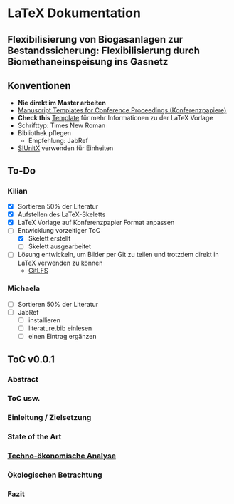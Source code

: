 # LaTeX Dokumentation

## Flexibilisierung von Biogasanlagen zur Bestandssicherung: Flexibilisierung durch Biomethaneinspeisung ins Gasnetz

## Konventionen

- **Nie direkt im Master arbeiten**
- [Manuscript Templates for Conference Proceedings (Konferenzpapiere)](https://www.ieee.org/conferences/publishing/templates.html)
- **Check this** [Template](https://www.overleaf.com/latex/templates/ieee-conference-template/grfzhhncsfqn) für mehr Informationen zu der LaTeX Vorlage
- Schrifttyp: Times New Roman
- Bibliothek pflegen
	- Empfehlung: JabRef
- [SIUnitX](https://www.namsu.de/Extra/pakete/Siunitx.html) verwenden für Einheiten

## To-Do

### Kilian

- [x] Sortieren 50% der Literatur
- [x] Aufstellen des LaTeX-Skeletts
- [x] LaTeX Vorlage auf Konferenzpapier Format anpassen
- [ ] Entwicklung vorzeitiger ToC
	- [x] Skelett erstellt
	- [ ] Skelett ausgearbeitet
- [ ] Lösung entwickeln, um Bilder per Git zu teilen und trotzdem direkt in LaTeX verwenden zu können
	- [GitLFS](https://git-lfs.github.com/)

### Michaela

- [ ] Sortieren 50% der Literatur
- [ ] JabRef
	- [ ] installieren
	- [ ] literature.bib einlesen
	- [ ] einen Eintrag ergänzen

## ToC v0.0.1

### Abstract

### ToC usw.

### Einleitung / Zielsetzung

### State of the Art

### [Techno-ökonomische Analyse](https://www.ke-next.de/karriere-management/management/neue-methode-identifiziert-oekonomisches-optimum-322.html)

### Ökologischen Betrachtung

### Fazit

